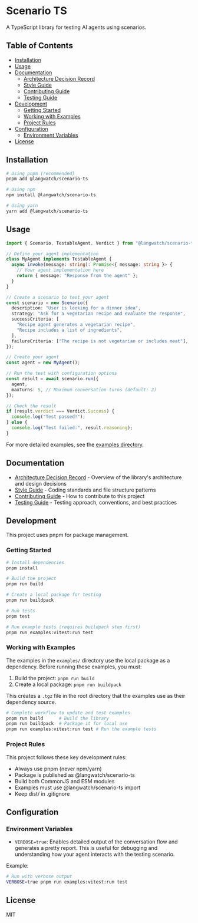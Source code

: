 # Scenario TS

A TypeScript library for testing AI agents using scenarios.

## Table of Contents

- [Installation](#installation)
- [Usage](#usage)
- [Documentation](#documentation)
  - [Architecture Decision Record](./docs/ADR-001-scenario-architecture.md)
  - [Style Guide](./docs/STYLE_GUIDE.md)
  - [Contributing Guide](./docs/CONTRIBUTING.md)
  - [Testing Guide](./docs/TESTING.md)
- [Development](#development)
  - [Getting Started](#getting-started)
  - [Working with Examples](#working-with-examples)
  - [Project Rules](#project-rules)
- [Configuration](#configuration)
  - [Environment Variables](#environment-variables)
- [License](#license)

## Installation

```bash
# Using pnpm (recommended)
pnpm add @langwatch/scenario-ts

# Using npm
npm install @langwatch/scenario-ts

# Using yarn
yarn add @langwatch/scenario-ts
```

## Usage

```typescript
import { Scenario, TestableAgent, Verdict } from "@langwatch/scenario-ts";

// Define your agent implementation
class MyAgent implements TestableAgent {
  async invoke(message: string): Promise<{ message: string }> {
    // Your agent implementation here
    return { message: "Response from the agent" };
  }
}

// Create a scenario to test your agent
const scenario = new Scenario({
  description: "User is looking for a dinner idea",
  strategy: "Ask for a vegetarian recipe and evaluate the response",
  successCriteria: [
    "Recipe agent generates a vegetarian recipe",
    "Recipe includes a list of ingredients",
  ],
  failureCriteria: ["The recipe is not vegetarian or includes meat"],
});

// Create your agent
const agent = new MyAgent();

// Run the test with configuration options
const result = await scenario.run({
  agent,
  maxTurns: 5, // Maximum conversation turns (default: 2)
});

// Check the result
if (result.verdict === Verdict.Success) {
  console.log("Test passed!");
} else {
  console.log("Test failed:", result.reasoning);
}
```

For more detailed examples, see the [examples directory](./examples/).

## Documentation

- [Architecture Decision Record](./docs/ADR-001-scenario-architecture.md) - Overview of the library's architecture and design decisions
- [Style Guide](./docs/STYLE_GUIDE.md) - Coding standards and file structure patterns
- [Contributing Guide](./docs/CONTRIBUTING.md) - How to contribute to this project
- [Testing Guide](./docs/TESTING.md) - Testing approach, conventions, and best practices

## Development

This project uses pnpm for package management.

### Getting Started

```bash
# Install dependencies
pnpm install

# Build the project
pnpm run build

# Create a local package for testing
pnpm run buildpack

# Run tests
pnpm test

# Run example tests (requires buildpack step first)
pnpm run examples:vitest:run test
```

### Working with Examples

The examples in the `examples/` directory use the local package as a dependency. Before running these examples, you must:

1. Build the project: `pnpm run build`
2. Create a local package: `pnpm run buildpack`

This creates a `.tgz` file in the root directory that the examples use as their dependency source.

```bash
# Complete workflow to update and test examples
pnpm run build      # Build the library
pnpm run buildpack  # Package it for local use
pnpm run examples:vitest:run test # Run the example tests
```

### Project Rules

This project follows these key development rules:

- Always use pnpm (never npm/yarn)
- Package is published as @langwatch/scenario-ts
- Build both CommonJS and ESM modules
- Examples must use @langwatch/scenario-ts import
- Keep dist/ in .gitignore

## Configuration

### Environment Variables

- `VERBOSE=true`: Enables detailed output of the conversation flow and generates a pretty report. This is useful for debugging and understanding how your agent interacts with the testing scenario.

Example:

```bash
# Run with verbose output
VERBOSE=true pnpm run examples:vitest:run test
```

## License

MIT
